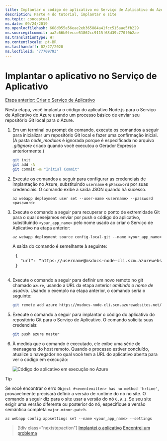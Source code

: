 ```yaml
---
title: Implantar o código de aplicativo no Serviço de Aplicativo do Azure usando a CLI do Azure
description: Parte 4 do tutorial, implantar o site
ms.topic: conceptual
ms.date: 09/24/2019
ms.openlocfilehash: 668d055a56eae2eb365884a41fcc515aae5fb229
ms.sourcegitcommit: aa2c66b0fecce51862cc9115f68d39c770f0b2ae
ms.translationtype: HT
ms.contentlocale: pt-BR
ms.lasthandoff: 02/27/2020
ms.locfileid: "77709793"
---
```

# <a name="deploy-the-app-to-app-service"></a>Implantar o aplicativo no Serviço de Aplicativo

[Etapa anterior: Criar o Serviço de Aplicativo](tutorial-vscode-azure-cli-node-03.md)

Nesta etapa, você implanta o código do aplicativo Node.js para o Serviço de Aplicativo do Azure usando um processo básico de enviar seu repositório Git local para o Azure.

1. Em um terminal ou prompt de comando, execute os comandos a seguir para inicializar um repositório Git local e fazer uma confirmação inicial. (A pasta *node_modules* é ignorada porque é especificada no arquivo *.gitignore* criado quando você executou o Gerador Expresso anteriormente.)

    ```bash
    git init
    git add -A
    git commit -m "Initial Commit"
    ```

1. Execute os comandos a seguir para configurar as credenciais de implantação no Azure, substituindo `username` e `pPassword` por suas credenciais. O comando exibe a saída JSON quando há sucesso.

    ```azurecli
    az webapp deployment user set --user-name <username> --password <password>
    ```

1. Execute o comando a seguir para recuperar o ponto de extremidade Git para o qual desejamos enviar por push o código do aplicativo, substituindo `<your_app_name>` pelo nome usado ao criar o Serviço de Aplicativo na etapa anterior:

    ```azurecli
    az webapp deployment source config-local-git --name <your_app_name>
    ```

    A saída do comando é semelhante à seguinte:

    <pre>
    {
      "url": "https://username@msdocs-node-cli.scm.azurewebsites.net/msdocs-node-cli.git"
    }
    </pre>

1. Execute o comando a seguir para definir um novo remoto no git chamado `azure`, usando a URL da etapa anterior *omitindo o nome de usuário*. Usando o exemplo na etapa anterior, o comando seria o seguinte:

    ```bash
    git remote add azure https://msdocs-node-cli.scm.azurewebsites.net/msdocs-node-cli.git
    ```

1. Execute o comando a seguir para implantar o código do aplicativo do repositório Git para o Serviço de Aplicativo. O comando solicita suas credenciais:

    ```bash
    git push azure master
    ```

1. À medida que o comando é executado, ele exibe uma série de mensagens do host remoto. Quando o processo estiver concluído, atualize o navegador no qual você tem a URL do aplicativo aberta para ver o código em execução:

    ![Código do aplicativo em execução no Azure](media/azure-cli/remote-app.png)

> [!TIP]
> Se você encontrar o erro `Object #<eventemitter> has no method 'hrtime'`, provavelmente precisará definir a versão de runtime do nó no site. O comando a seguir diz para o site usar a versão do nó `6.9.1`. Se seu site exigir uma versão diferente ou posterior do nó, especifique a versão semântica completa `major.minor.patch`.
>
> ```azurecli
> az webapp config appsettings set --name <your_app_name> --settings
> ```

> [!div class="nextstepaction"]
> [Implantei o aplicativo](tutorial-vscode-azure-cli-node-05.md) [Encontrei um problema](https://www.research.net/r/PWZWZ52?tutorial=node-deployment&step=deploy-website)
